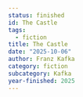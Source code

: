 ```yaml
---
status: finished
id: The Castle
tags:
  - fiction
title: The Castle
date: "2025-10-06"
author: Franz Kafka
category: fiction
subcategory: Kafka
year-finished: 2025
---
```

